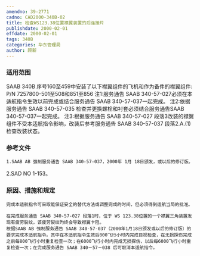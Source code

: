 ```yaml
---
amendno: 39-2771
cadno: CAD2000-340B-02
title: 检查WS123.38位置襟翼装置的后连接片
publishdate: 2000-02-01
effdate: 2000-02-01
tags: 340B
categories: 华东管理局
author: 顾新
---
```


### 适用范围 
SAAB 340B 序号160至459中安装了以下襟翼组件的飞机和作为备件的襟翼组件: P/N 7257800-501至508和851至856
注1:服务通告 SAAB 340-57-027必须在本适航指令生效以前完成或结合服务通告 SAAB 340-57-037一起完成。
注2:依据服务通告 SAAB 340-57-035 检查并更换螺栓和衬套必须结合服务通告SAAB 340-57-037一起完成。
注3:根据服务通告 SAAB 340-57-027 段落3改装的襟翼组件不受本适航指令影响，改装后参考服务通告 SAAB 340-57-037 段落2.A.(1)检查改装状态。

<!--more-->
### 参考文件
    1.SAAB AB 强制服务通告 SAAB 340-57-037，2000年 1月 18日颁发，或以后的修订版。
 2.SAD NO 1-153。

### 原因、措施和规定 
    完成本适航指令可采取能保证安全的替代方法或调整完成的时间，但必须得到适航当局的批准。 
  
    在完成服务通告 SAAB 340-57-027 段落1时，位于 WS 123.38位置的一个襟翼三角装置发现有疲劳裂纹，该疲劳裂纹昀终会导致襟翼卡阻。 
    根据SAAB AB 强制服务通告 SAAB 340-57-037（2000年1月18日颁发或以后的修订版〕的要求完成本适航指令。其中在本适航指令生效后800飞行小时内完成目视检查，在无损探伤完成之前每800飞行小时重复检查一次；在6000飞行小时内完成无损探伤，以后每6000飞行小时重复检查一次；在完成服务通告 SAAB 340－57－038 后可取消本适航指令。
